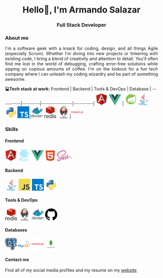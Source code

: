 <h1 align="center">Hello👋, I'm Armando Salazar</h1>
<h3 align="center">Full Stack Developer</h3>

### About me 

<p style="text-align: justify;">I'm a software geek with a knack for coding, design, and all things Agile (especially Scrum). Whether I'm diving into new projects or tinkering with existing code, I bring a blend of creativity and attention to detail. You'll often find me lost in the world of debugging, crafting error-free solutions while sipping on copious amounts of coffee. I'm on the lookout for a fun tech company where I can unleash my coding wizardry and be part of something awesome.</p>

**💻Tech stack at work:**
 Frontend | Backend | Tools & DevOps | Database |
----------|---------|----------------|----------|
<img src="./images/angular.png" height="40"/> <img src="./images/vue.png" height="36"/> | <img src="./images/spring.png" height="40"/><img src="./images/java.svg" height="40"/><img src="./images/python.svg" height="40"/><img src="./images/ts.svg" height="40"/>|<img src="./images/docker.svg" height="40"/> <img src="./images/redis.svg" height="40"/> <img src="./images/jenkins.png" height="40"/>|<img src="./images/oracle.svg" height="40"/>

### Skills

#### Frontend

<img 
  src="images/angular.png" 
  alt="Angular"
  height="40"/>
<img 
  src="images/react.svg"
  alt="React"
  height="40"/>
<img 
  src="images/vue.png"
  alt="Vue"
  height="36"/>
<img 
  src="images/html.png"
  alt="Html"
  height="36"/>
<img 
  src="images/sass.png"
  alt="Sass"
  height="36"/>

#### Backend
<img 
  src="images/java.svg" 
  alt="java"
  height="40"/>
<img 
  src="images/js.svg" 
  alt="javascript"
  height="40"/>
<img 
  src="images/ts.svg" 
  alt="typescript"
  height="40"/>
<img 
  src="images/python.svg"
  alt="python"
  height="40"/>

#### Tools & DevOps

<img
  src="images/redis.svg"
  alt="redis"
  height="40"/>
<img 
  src="images/jenkins.png"
  alt="jenkins"
  height="40"/>
<img 
  src="images/docker.svg"
  alt="docker"
  height="40"/>
<img 
  src="images/github.png"
  alt="github"
  height="40"/>

#### Databases

<img 
  src="images/posgresql.png"
  alt="posgresql"
  height="40"/>
<img 
  src="images/mysql.svg"
  alt="mysql"
  height="40"/>
<img 
  src="images/oracle.svg"
  alt="oracle"
  height="40"/>
<img 
  src="images/mongo.png"
  alt="mongo"
  height="40"/>

#### Contact me
Find all of my social media profiles and my resume on my [website](https://armandosj.github.io/)


